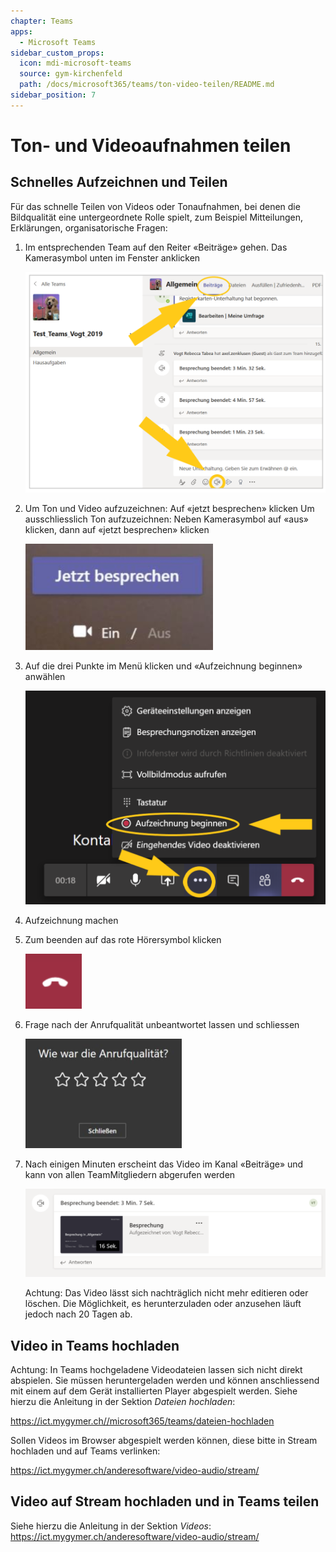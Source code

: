 ```yaml
---
chapter: Teams
apps:
  - Microsoft Teams
sidebar_custom_props:
  icon: mdi-microsoft-teams
  source: gym-kirchenfeld
  path: /docs/microsoft365/teams/ton-video-teilen/README.md
sidebar_position: 7
---
```


# Ton- und Videoaufnahmen teilen



## Schnelles Aufzeichnen und Teilen

Für das schnelle Teilen von Videos oder Tonaufnahmen, bei denen die Bildqualität eine untergeordnete
Rolle spielt, zum Beispiel Mitteilungen, Erklärungen, organisatorische Fragen:


1. Im entsprechenden Team auf den Reiter «Beiträge» gehen. Das Kamerasymbol unten im Fenster anklicken

    ![](./images/teams-teilen01.png)


2. Um Ton und Video aufzuzeichnen: Auf «jetzt besprechen» klicken Um ausschliesslich Ton aufzuzeichnen: Neben Kamerasymbol auf «aus» klicken, dann auf «jetzt
besprechen» klicken

    ![](./images/teams-teilen02.png)


3. Auf die drei Punkte im Menü klicken und «Aufzeichnung beginnen» anwählen

    ![](./images/teams-teilen03.png)


4. Aufzeichnung machen


5. Zum beenden auf das rote Hörersymbol klicken

    ![](./images/teams-teilen04.png)


6. Frage nach der Anrufqualität unbeantwortet lassen und schliessen

    ![](./images/teams-teilen05.png)


7. Nach einigen Minuten erscheint das Video im Kanal «Beiträge» und kann von allen TeamMitgliedern abgerufen werden

    ![](./images/teams-teilen06.png)

    Achtung: Das Video lässt sich nachträglich nicht mehr editieren oder löschen. Die Möglichkeit, es herunterzuladen oder anzusehen läuft jedoch nach 20 Tagen ab. 

## Video in Teams hochladen

Achtung: In Teams hochgeladene Videodateien lassen sich nicht direkt abspielen. Sie müssen heruntergeladen werden und können anschliessend mit einem auf dem Gerät installierten Player abgespielt werden. Siehe hierzu die Anleitung in der Sektion _Dateien hochladen_: 

https://ict.mygymer.ch//microsoft365/teams/dateien-hochladen

Sollen Videos im Browser abgespielt werden können, diese bitte in Stream hochladen und auf Teams verlinken:

https://ict.mygymer.ch/anderesoftware/video-audio/stream/


## Video auf Stream hochladen und in Teams teilen

Siehe hierzu die Anleitung in der Sektion _Videos_: https://ict.mygymer.ch/anderesoftware/video-audio/stream/
